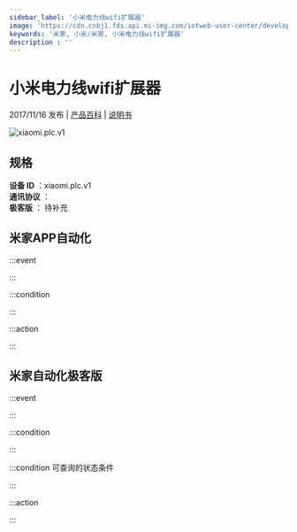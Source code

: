 ```yaml
---
sidebar_label: '小米电力线wifi扩展器'
image: 'https://cdn.cnbj1.fds.api.mi-img.com/iotweb-user-center/developer_1679047512774AQChLaHo.png?GalaxyAccessKeyId=AKVGLQWBOVIRQ3XLEW&Expires=9223372036854775807&Signature=oi9+nl4vmSuHCaYMDbLdsgYf5DU='
keywords: '米家, 小米/米家, 小米电力线wifi扩展器'
description : ''
---
```

# 小米电力线wifi扩展器

2017/11/16 发布 | [产品百科](https://home.mi.com/webapp/content/baike/product/index.html?model=xiaomi.plc.v1/) | [说明书](https://home.mi.com/views/introduction.html?model=xiaomi.plc.v1&region=cn)

![xiaomi.plc.v1](https://cdn.cnbj1.fds.api.mi-img.com/iotweb-user-center/developer_1679047512774AQChLaHo.png?GalaxyAccessKeyId=AKVGLQWBOVIRQ3XLEW&Expires=9223372036854775807&Signature=oi9+nl4vmSuHCaYMDbLdsgYf5DU=)

## 规格  
> 
**设备 ID** ：xiaomi.plc.v1  
**通讯协议** ：  
**极客版**  ： 待补充 


## 米家APP自动化  

:::event  

:::

:::condition  

:::

:::action   

:::

## 米家自动化极客版  

:::event  

:::

:::condition  

:::

:::condition 可查询的状态条件  

:::

:::action  

:::

        
